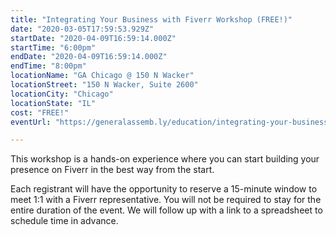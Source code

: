 ```yaml
---
title: "Integrating Your Business with Fiverr Workshop (FREE!)"
date: "2020-03-05T17:59:53.929Z"
startDate: "2020-04-09T16:59:14.000Z"
startTime: "6:00pm"
endDate: "2020-04-09T16:59:14.000Z"
endTime: "8:00pm"
locationName: "GA Chicago @ 150 N Wacker"
locationStreet: "150 N Wacker, Suite 2600"
locationCity: "Chicago"
locationState: "IL"
cost: "FREE!"
eventUrl: "https://generalassemb.ly/education/integrating-your-business-with-fiverr-workshop/chicago/105214"

---
```


This workshop is a hands-on experience where you can start building your presence on Fiverr in the best way from the start.

Each registrant will have the opportunity to reserve a 15-minute window to meet 1:1 with a Fiverr representative. You will not be required to stay for the entire duration of the event. We will follow up with a link to a spreadsheet to schedule time in advance.

